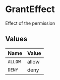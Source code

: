 # GrantEffect

Effect of the permission


## Values

| Name    | Value   |
| ------- | ------- |
| `ALLOW` | allow   |
| `DENY`  | deny    |
